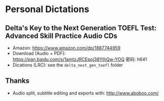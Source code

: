 # Personal Dictations

## Delta's Key to the Next Generation TOEFL Test: Advanced Skill Practice Audio CDs
* Amazon: https://www.amazon.com/dp/1887744959
* Download (Audio + PDF): https://pan.baidu.com/s/1amtzJRCEpoj38YlhQw-YOQ 密码: h641
* Dications (LRC): see the `delta_next_gen_toefl` folder

## Thanks
* Audio split, subtitle editing and exports with: http://www.aboboo.com/
